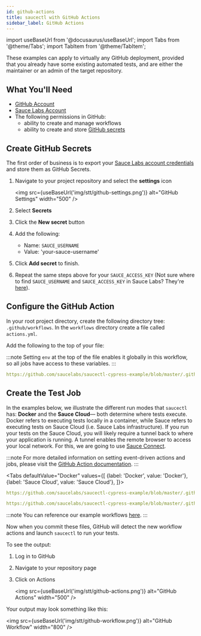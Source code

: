 ```yaml
---
id: github-actions
title: saucectl with GitHub Actions
sidebar_label: GitHub Actions
---
```


import useBaseUrl from '@docusaurus/useBaseUrl';
import Tabs from '@theme/Tabs';
import TabItem from '@theme/TabItem';

These examples can apply to virtually any GitHub deployment, provided that you already have some existing automated tests, and are either the maintainer or an admin of the target repository.

## What You'll Need

* [GitHub Account](https://github.com/join)
* [Sauce Labs Account](https://saucelabs.com/sign-up)
* The following permissions in GitHub:
    * ability to create and manage workflows
    * ability to create and store [GitHub secrets](https://docs.github.com/en/free-pro-team@latest/actions/reference/encrypted-secrets)

## Create GitHub Secrets

The first order of business is to export your [Sauce Labs account credentials](https://app.saucelabs.com/user-settings) and store them as GitHub Secrets.

1. Navigate to your project repository and select the __settings__ icon

    <img src={useBaseUrl('img/stt/github-settings.png')} alt="GitHub Settings" width="500" />

2. Select __Secrets__
3. Click the __New secret__ button
4. Add the following:
    * Name: `SAUCE_USERNAME`
    * Value: 'your-sauce-username'
5. Click __Add secret__ to finish.
6. Repeat the same steps above for your `SAUCE_ACCESS_KEY` (Not sure where to find `SAUCE_USERNAME` and `SAUCE_ACCESS_KEY` in Sauce Labs? They're [here](https://app.saucelabs.com/user-settings)).

## Configure the GitHub Action

In your root project directory, create the following directory tree: `.github/workflows`. In the `workflows` directory create a file called `actions.yml`.

Add the following to the top of your file:

:::note
Setting `env` at the top of the file enables it globally in this workflow, so all jobs have access to these variables.
:::

```yaml reference
https://github.com/saucelabs/saucectl-cypress-example/blob/master/.github/workflows/test.yml#L3-L13
```

## Create the Test Job

In the examples below, we illustrate the different run modes that `saucectl` has: __Docker__ and the __Sauce Cloud__— both determine where tests execute. Docker refers to executing tests locally in a container, while Sauce refers to executing tests on Sauce Cloud (i.e. Sauce Labs infrastructure).
If you run your tests on the Sauce Cloud, you will likely require a tunnel back to where your application is running. A tunnel enables the remote browser to access your local network.
For this, we are going to use [Sauce Connect](/secure-connections/sauce-connect).

:::note
For more detailed information on setting event-driven actions and jobs, please visit the [GitHub Action documentation](https://docs.github.com/en/free-pro-team@latest/actions/learn-github-actions/introduction-to-github-actions#the-components-of-github-actions).
:::

<Tabs
  defaultValue="Docker"
  values={[
    {label: 'Docker', value: 'Docker'},
    {label: 'Sauce Cloud', value: 'Sauce Cloud'},
  ]}>

<TabItem value="Docker">

```yaml reference
https://github.com/saucelabs/saucectl-cypress-example/blob/master/.github/workflows/test.yml#L21-L25
```

</TabItem>
<TabItem value="Sauce Cloud">

```yaml reference
https://github.com/saucelabs/saucectl-cypress-example/blob/master/.github/workflows/test.yml#L27-L31
```

</TabItem>
</Tabs>

:::note
You can reference our example workflows [here](https://github.com/saucelabs/saucectl-cypress-example/tree/master/.github/workflows).
:::

Now when you commit these files, GitHub will detect the new workflow actions and launch `saucectl` to run your tests.

To see the output:

1. Log in to GitHub
2. Navigate to your repository page
3. Click on Actions

    <img src={useBaseUrl('img/stt/github-actions.png')} alt="GitHub Actions" width="500" />

Your output may look something like this:

<img src={useBaseUrl('img/stt/github-workflow.png')} alt="GitHub Workflow" width="800" />
